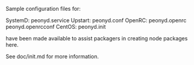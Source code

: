 Sample configuration files for:

SystemD: peonyd.service
Upstart: peonyd.conf
OpenRC:  peonyd.openrc
         peonyd.openrcconf
CentOS:  peonyd.init

have been made available to assist packagers in creating node packages here.

See doc/init.md for more information.

